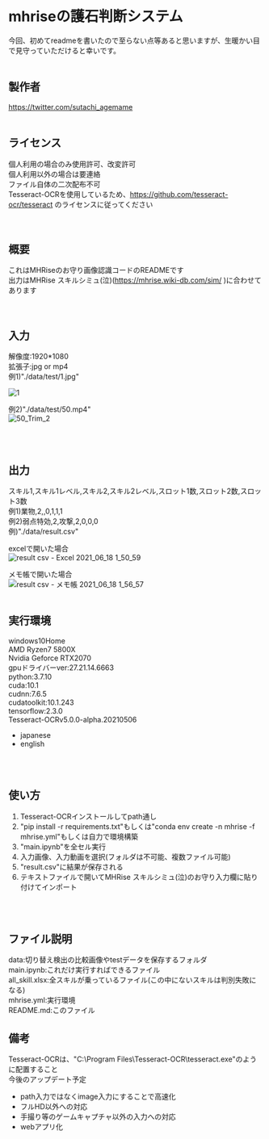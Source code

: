 # mhriseの護石判断システム
今回、初めてreadmeを書いたので至らない点等あると思いますが、生暖かい目で見守っていただけると幸いです。
<br />
<br />


## 製作者
https://twitter.com/sutachi_agemame
<br />
<br />

## ライセンス
個人利用の場合のみ使用許可、改変許可  
個人利用以外の場合は要連絡  
ファイル自体の二次配布不可  
Tesseract-OCRを使用しているため、https://github.com/tesseract-ocr/tesseract
のライセンスに従ってください  
<br />
<br />

## 概要
これはMHRiseのお守り画像認識コードのREADMEです  
出力はMHRise スキルシミュ(泣)(https://mhrise.wiki-db.com/sim/
)に合わせてあります  
<br />
<br />

## 入力
解像度:1920*1080  
拡張子:jpg or mp4  
例1)"./data/test/1.jpg"  

![1](https://user-images.githubusercontent.com/52289901/122439107-502cdb00-cfd6-11eb-8871-03f68f1d3407.jpg)

例2)"./data/test/50.mp4"  
![50_Trim_2](https://user-images.githubusercontent.com/52289901/122443526-a734af00-cfda-11eb-9402-535279d8d230.gif)


<br />
<br />

## 出力
スキル1,スキル1レベル,スキル2,スキル2レベル,スロット1数,スロット2数,スロット3数  
例1)業物,2,,0,1,1,1  
例2)弱点特効,2,攻撃,2,0,0,0  
例)"./data/result.csv"  

excelで開いた場合  
![result csv - Excel 2021_06_18 1_50_59](https://user-images.githubusercontent.com/52289901/122441610-a9960980-cfd8-11eb-94c8-54bc885ece2b.png)

メモ帳で開いた場合  
![result csv - メモ帳 2021_06_18 1_56_57](https://user-images.githubusercontent.com/52289901/122441649-b4509e80-cfd8-11eb-8eb5-be8394ea97da.png)
<br />
<br />

## 実行環境
windows10Home  
AMD Ryzen7 5800X  
Nvidia Geforce RTX2070  
gpuドライバーver:27.21.14.6663  
python:3.7.10  
cuda:10.1  
cudnn:7.6.5  
cudatoolkit:10.1.243  
tensorflow:2.3.0  
Tesseract-OCRv5.0.0-alpha.20210506  
- japanese  
- english  
<br />
<br />

## 使い方
1. Tesseract-OCRインストールしてpath通し  
2. "pip install -r requirements.txt"もしくは"conda env create -n mhrise -f mhrise.yml"もしくは自力で環境構築  
3. "main.ipynb"を全セル実行  
4. 入力画像、入力動画を選択(フォルダは不可能、複数ファイル可能)  
5. "result.csv"に結果が保存される  
6. テキストファイルで開いてMHRise スキルシミュ(泣)のお守り入力欄に貼り付けてインポート  
<br />
<br />

## ファイル説明
data:切り替え検出の比較画像やtestデータを保存するフォルダ  
main.ipynb:これだけ実行すればできるファイル  
all_skill.xlsx:全スキルが乗っているファイル(この中にないスキルは判別失敗になる)  
mhrise.yml:実行環境  
README.md:このファイル  

## 備考
Tesseract-OCRは、"C:\Program Files\Tesseract-OCR\tesseract.exe"のように配置すること  
今後のアップデート予定
- path入力ではなくimage入力にすることで高速化
- フルHD以外への対応
- 手撮り等のゲームキャプチャ以外の入力への対応
- webアプリ化